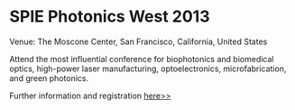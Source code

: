 # SPIE Photonics West 2013

Venue: The Moscone Center, San Francisco, California, United States

Attend the most influential conference for biophotonics and biomedical optics, high-power laser manufacturing, optoelectronics, microfabrication, and green photonics.

Further information and registration [here>>](http://spie.org/x2584.xml)

